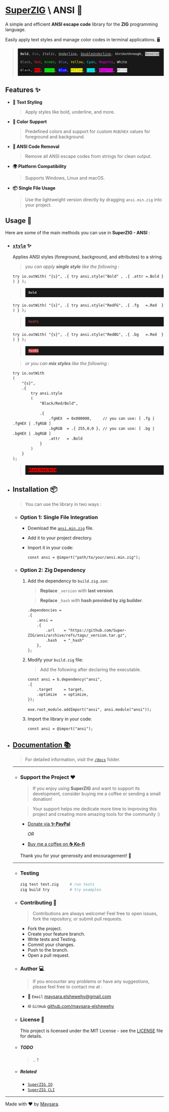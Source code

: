 # **[SuperZIG](https://github.com/Super-ZIG)** \ ANSI 🎨

A simple and efficient **ANSI escape code** library for the **ZIG** programming language.  

Easily apply text styles and manage color codes in terminal applications. 🖥️

> ![header](./docs/dist/img1.png)

## Features ✨

- **🎨 Text Styling**  
    > Apply styles like bold, underline, and more.

- **🌈 Color Support**  
    > Predefined colors and support for custom `RGB`/`HEX` values for foreground and background.

- **🧹 ANSI Code Removal**  
    > Remove all ANSI escape codes from strings for clean output.

- **🌍 Platform Compatibility**
    > Supports Windows, Linux and macOS.
  
- **📦 Single File Usage**  
    > Use the lightweight version directly by dragging `ansi.min.zig` into your project.


## Usage 📖

Here are some of the main methods you can use in **SuperZIG - ANSI** :

- ### [`style`](./docs/func/style.md) ✨

    Applies ANSI styles (foreground, background, and attributes) to a string.

    > _you can apply **single style** like the following :_

    ```zig
    try io.outWith( "{s}", .{ try ansi.style("Bold" , .{ .attr =.Bold } ) } );
    ```
    > ![res1](./docs/dist/res1.png)

    ```zig
    try io.outWith( "{s}", .{ try ansi.style("RedFG", .{ .fg   =.Red  } ) } );
    ```
    > ![res1](./docs/dist/res2.png)

    ```zig
    try io.outWith( "{s}", .{ try ansi.style("RedBG", .{ .bg   =.Red  } ) } );
    ```
    > ![res1](./docs/dist/res3.png)

    > _or you can **mix styles** like the following :_

    ```zig
    try io.outWith
    ( 
        "{s}",
        .{ 
            try ansi.style
            (
                "Black/Red/Bold",

                .{ 
                    .fgHEX  = 0x000000,     // you can use: [ .fg | .fgHEX | .fgRGB ]
                    .bgRGB  = .{ 255,0,0 }, // you can use: [ .bg | .bgHEX | .bgRGB ]
                    .attr   = .Bold 
                }
            ) 
        }
    );
    ```
    > ![res](./docs/dist/res4.png)
    
- ## Installation 📦

    > You can use the library in two ways :

    - ### **Option 1: Single File Integration**

        - Download the [`ansi.min.zig`](./dist/ansi.min.zig) file.  
        - Add it to your project directory.  
        - Import it in your code:

            ```zig
            const ansi = @import("path/to/your/ansi.min.zig");
            ```

    - ### **Option 2: Zig Dependency**

        1. Add the dependency to `build.zig.zon`:

            > **Replace** `_version` _with_ **last version**.

            > **Replace** `_hash` _with_ **hash provided by zig builder**.

            ```zig
            .dependencies = 
            .{
                .ansi = 
                .{
                    .url    = "https://github.com/Super-ZIG/ansi/archive/refs/tags/_version.tar.gz",
                    .hash   = "_hash"
                },
            };
            ```

        2. Modify your `build.zig` file:

            > Add the following after declaring the executable. 

            ```zig
            const ansi = b.dependency("ansi",
            .{
                .target     = target,
                .optimize   = optimize,
            });

            exe.root_module.addImport("ansi", ansi.module("ansi"));
            ```

        3. Import the library in your code:

            ```zig
            const ansi = @import("ansi");
            ```

- ## [Documentation 📚](./docs/readme.md)

    > For detailed information, visit the [`/docs`](./docs/readme.md) folder.

    ---

    - ### Support the Project ❤️

        > If you enjoy using **SuperZIG** and want to support its development, consider buying me a coffee or sending a small donation!
        
        > Your support helps me dedicate more time to improving this project and creating more amazing tools for the community :)

        - [Donate via **✨ PayPal**](https://www.paypal.me/MaysaraElshewehy)
          
          _OR_

        - [Buy me a coffee on **☕ Ko-fi**](https://ko-fi.com/codeguild)

        Thank you for your generosity and encouragement! 💖
    ---
    
    - ### Testing

        ```bash
        zig test test.zig     # run tests
        zig build try         # try examples
        ```

    - ### Contributing 🤝

        > Contributions are always welcome! Feel free to open issues, fork the repository, or submit pull requests.

        - Fork the project.
        - Create your feature branch.
        - Write tests and Testing.
        - Commit your changes.
        - Push to the branch.
        - Open a pull request.

    - ### Author 💻

        > If you encounter any problems or have any suggestions, please feel free to contact me at :

        - 📧 `Email` [maysara.elshewehy@gmail.com](mailto:mmaysara.elshewehy@gmail.com)  
        
        - 🌐 `GitHub` [github.com/maysara-elshewehy](https://github.com/maysara-elshewehy)  


    - ### License 📄

        This project is licensed under the MIT License - see the [LICENSE](./LICENSE) file for details.

    - ##### TODO

        > .. ?

    - ##### Related
        
        - [`SuperZIG IO`](https://github.com/Super-ZIG/io)
        - [`SuperZIG CLI`](https://github.com/Super-ZIG/cli)
      
---

Made with ❤️ by [Maysara](http://github.com/maysara-elshewehy).